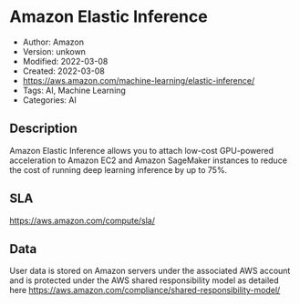 # Amazon Elastic Inference

* Author: Amazon
* Version: unkown
* Modified: 2022-03-08
* Created: 2022-03-08
* <https://aws.amazon.com/machine-learning/elastic-inference/>
* Tags: AI, Machine Learning
* Categories: AI

## Description

Amazon Elastic Inference allows you to attach low-cost GPU-powered acceleration to Amazon EC2 and Amazon SageMaker instances to reduce the cost of running deep learning inference by up to 75%.

## SLA

https://aws.amazon.com/compute/sla/

## Data

User data is stored on Amazon servers under the associated AWS account and is protected under the AWS shared responsibility model as detailed here https://aws.amazon.com/compliance/shared-responsibility-model/
